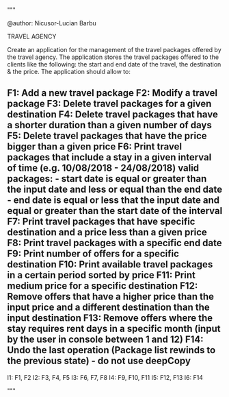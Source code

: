"""

@author: Nicusor-Lucian Barbu

TRAVEL AGENCY

Create an application for the management of the travel packages
offered by the travel agency.
The application stores the travel packages offered
to the clients like the following:
the start and end date of the travel, the destination & the price.
The application should allow to:

F1: Add a new travel package
F2: Modify a travel package
F3: Delete travel packages for a given destination
F4: Delete travel packages that have a shorter duration than
    a given number of days
F5: Delete travel packages that have the price bigger than a given price
F6: Print travel packages that include a stay in a given interval of
    time (e.g. 10/08/2018 - 24/08/2018)
        valid packages:
        - start date is equal or greater than the input date and
            less or equal than the end date
        - end date is equal or less that the input date and
            equal or greater than the start date of the interval
F7: Print travel packages that have specific destination and a price 
less than a given price
F8: Print travel packages with a specific end date
F9: Print number of offers for a specific destination
F10: Print available travel packages in a certain period sorted by price
F11: Print medium price for a specific destination
F12: Remove offers that have a higher price than the input price
     and a different destination than the input destination
F13: Remove offers where the stay requires rent days in a specific month
     (input by the user in console between 1 and 12)
F14: Undo the last operation (Package list rewinds to the previous state)
     - do not use deepCopy
-----------------------------------------------------------------------

I1: F1, F2
I2: F3, F4, F5
I3: F6, F7, F8
I4: F9, F10, F11
I5: F12, F13
I6: F14

"""